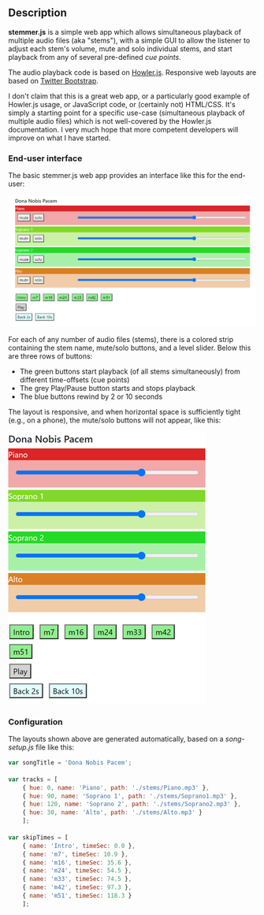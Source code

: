 ## Description

**stemmer.js** is a simple web app which allows simultaneous playback of multiple audio files (aka "stems"), with a simple GUI to allow the listener to adjust
each stem's volume, mute and solo individual stems, and start playback from any of several pre-defined _cue points_.

The audio playback code is based on [Howler.js](https://github.com/goldfire/howler.js/). Responsive web layouts are based on
[Twitter Bootstrap](https://getbootstrap.com/).

I don't claim that this is a great web app, or a particularly good example of Howler.js usage, or JavaScript code, or (certainly not) HTML/CSS. It's
simply a starting point for a specific use-case (simultaneous playback of multiple audio files) which is not well-covered by the Howler.js documentation.
I very much hope that more competent developers will improve on what I have started.

### End-user interface

The basic stemmer.js web app provides an interface like this for the end-user:

![basic end-user gui](images/computer.png)

For each of any number of audio files (stems), there is a colored strip containing the stem name, mute/solo buttons, and a level slider. Below this are three rows of buttons:
- The green buttons start playback (of all stems simultaneously) from different time-offsets (cue points)
- The grey Play/Pause button starts and stops playback
- The blue buttons rewind by 2 or 10 seconds

The layout is responsive, and when horizontal space is sufficiently tight (e.g., on a phone), the mute/solo buttons will not appear, like this:

![phone layout](images/phone.png)

### Configuration

The layouts shown above are generated automatically, based on a *song-setup.js* file like this:

```javascript
var songTitle = 'Dona Nobis Pacem';

var tracks = [
    { hue: 0, name: 'Piano', path: './stems/Piano.mp3' },
    { hue: 90, name: 'Soprano 1', path: './stems/Soprano1.mp3' },
    { hue: 120, name: 'Soprano 2', path: './stems/Soprano2.mp3' },
    { hue: 30, name: 'Alto', path: './stems/Alto.mp3' }
    ];

var skipTimes = [
    { name: 'Intro', timeSec: 0.0 },
    { name: 'm7', timeSec: 10.9 },
    { name: 'm16', timeSec: 35.6 },
    { name: 'm24', timeSec: 54.5 },
    { name: 'm33', timeSec: 74.5 },
    { name: 'm42', timeSec: 97.3 },
    { name: 'm51', timeSec: 118.3 }
    ];
```
